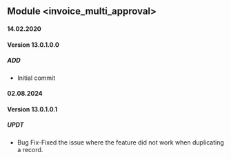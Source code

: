 ## Module <invoice_multi_approval>

#### 14.02.2020
#### Version 13.0.1.0.0
##### ADD
- Initial commit

#### 02.08.2024
#### Version 13.0.1.0.1
##### UPDT
- Bug Fix-Fixed the issue where the feature did not work when duplicating a record.

